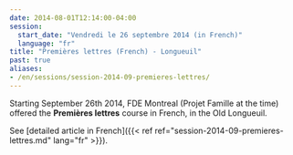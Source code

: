 ```yaml
---
date: 2014-08-01T12:14:00-04:00
session:
  start_date: "Vendredi le 26 septembre 2014 (in French)"
  language: "fr"
title: "Premières lettres (French) - Longueuil"
past: true
aliases:
- /en/sessions/session-2014-09-premieres-lettres/
---
```


Starting September 26th 2014, FDE Montreal (Projet Famille at the time) offered
the **Premières lettres** course in French, in the Old Longueuil.

See [detailed article in French]({{< ref ref="session-2014-09-premieres-lettres.md" lang="fr" >}}).
